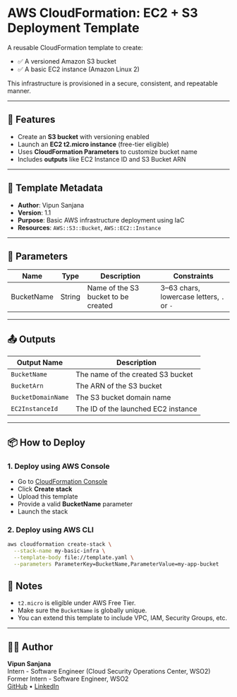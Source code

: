 # AWS CloudFormation: EC2 + S3 Deployment Template

A reusable CloudFormation template to create:
- ✅ A versioned Amazon S3 bucket
- ✅ A basic EC2 instance (Amazon Linux 2)

This infrastructure is provisioned in a secure, consistent, and repeatable manner.

---

## 🚀 Features

- Create an **S3 bucket** with versioning enabled
- Launch an **EC2 t2.micro instance** (free-tier eligible)
- Uses **CloudFormation Parameters** to customize bucket name
- Includes **outputs** like EC2 Instance ID and S3 Bucket ARN

---

## 📄 Template Metadata

- **Author**: Vipun Sanjana  
- **Version**: 1.1  
- **Purpose**: Basic AWS infrastructure deployment using IaC  
- **Resources**: `AWS::S3::Bucket`, `AWS::EC2::Instance`

---

## 🔧 Parameters

| Name        | Type   | Description                             | Constraints                             |
|-------------|--------|-----------------------------------------|-----------------------------------------|
| BucketName  | String | Name of the S3 bucket to be created     | 3–63 chars, lowercase letters, `.` or `-`|

---

## 📤 Outputs

| Output Name       | Description                          |
|-------------------|--------------------------------------|
| `BucketName`      | The name of the created S3 bucket    |
| `BucketArn`       | The ARN of the S3 bucket             |
| `BucketDomainName`| The S3 bucket domain name            |
| `EC2InstanceId`   | The ID of the launched EC2 instance  |

---

## 📦 How to Deploy

### 1. Deploy using AWS Console
- Go to [CloudFormation Console](https://console.aws.amazon.com/cloudformation)
- Click **Create stack**
- Upload this template
- Provide a valid **BucketName** parameter
- Launch the stack

### 2. Deploy using AWS CLI

```bash
aws cloudformation create-stack \
  --stack-name my-basic-infra \
  --template-body file://template.yaml \
  --parameters ParameterKey=BucketName,ParameterValue=my-app-bucket
```

## 🧠 Notes

- `t2.micro` is eligible under AWS Free Tier.
- Make sure the `BucketName` is globally unique.
- You can extend this template to include VPC, IAM, Security Groups, etc.

---

## 👨‍💻 Author

**Vipun Sanjana**  
Intern - Software Engineer (Cloud Security Operations Center, WSO2)  
Former Intern - Software Engineer, WSO2  
[GitHub](https://github.com/vipunsanjana) • [LinkedIn](https://www.linkedin.com/in/vipunsanjana)

